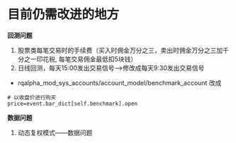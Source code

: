 # 目前仍需改进的地方

**回测问题**

1. 股票类每笔交易时的手续费（买入时佣金万分之三，卖出时佣金万分之三加千分之一印花税, 每笔交易佣金最低扣5块钱）
2. 日线回测，每天15:00发出交易信号——&gt;修改成每天9:30发出交易信号

* rqalpha\_mod\_sys\_accounts/account\_model/benchmark\_account 改成

```
# 以收盘价进行购买
price=event.bar_dict[self.benchmark].open
```

**数据问题**

1. 动态复权模式——数据问题

# 



